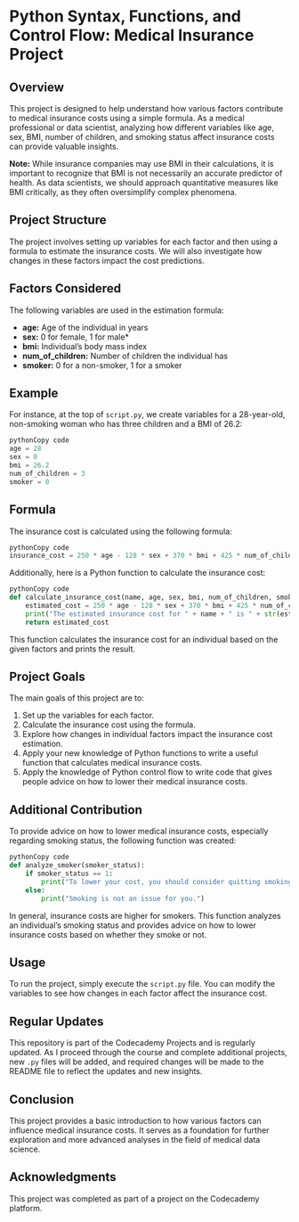 # Python Syntax, Functions, and **Control Flow**: Medical Insurance Project

## Overview

This project is designed to help understand how various factors contribute to medical insurance costs using a simple formula. As a medical professional or data scientist, analyzing how different variables like age, sex, BMI, number of children, and smoking status affect insurance costs can provide valuable insights.

**Note:** While insurance companies may use BMI in their calculations, it is important to recognize that BMI is not necessarily an accurate predictor of health. As data scientists, we should approach quantitative measures like BMI critically, as they often oversimplify complex phenomena.

## Project Structure

The project involves setting up variables for each factor and then using a formula to estimate the insurance costs. We will also investigate how changes in these factors impact the cost predictions.

## Factors Considered

The following variables are used in the estimation formula:

- **age:** Age of the individual in years
- **sex:** 0 for female, 1 for male*
- **bmi:** Individual’s body mass index
- **num_of_children:** Number of children the individual has
- **smoker:** 0 for a non-smoker, 1 for a smoker

## Example

For instance, at the top of `script.py`, we create variables for a 28-year-old, non-smoking woman who has three children and a BMI of 26.2:

```python
pythonCopy code
age = 28
sex = 0
bmi = 26.2
num_of_children = 3
smoker = 0
```

## Formula

The insurance cost is calculated using the following formula:

```python
pythonCopy code
insurance_cost = 250 * age - 128 * sex + 370 * bmi + 425 * num_of_children + 24000 * smoker - 12500
```

Additionally, here is a Python function to calculate the insurance cost:

```python
pythonCopy code
def calculate_insurance_cost(name, age, sex, bmi, num_of_children, smoker):
    estimated_cost = 250 * age - 128 * sex + 370 * bmi + 425 * num_of_children + 24000 * smoker - 12500
    print("The estimated insurance cost for " + name + " is " + str(estimated_cost) + " dollars.")
    return estimated_cost
```

This function calculates the insurance cost for an individual based on the given factors and prints the result.

## Project Goals

The main goals of this project are to:

1. Set up the variables for each factor.
2. Calculate the insurance cost using the formula.
3. Explore how changes in individual factors impact the insurance cost estimation.
4. Apply your new knowledge of Python functions to write a useful function that calculates medical insurance costs.
5. Apply the knowledge of Python control flow to write code that gives people advice on how to lower their medical insurance costs.

## Additional Contribution

To provide advice on how to lower medical insurance costs, especially regarding smoking status, the following function was created:

```python
pythonCopy code
def analyze_smoker(smoker_status):
    if smoker_status == 1:
        print("To lower your cost, you should consider quitting smoking.")
    else:
        print("Smoking is not an issue for you.")
```

In general, insurance costs are higher for smokers. This function analyzes an individual’s smoking status and provides advice on how to lower insurance costs based on whether they smoke or not.

## Usage

To run the project, simply execute the `script.py` file. You can modify the variables to see how changes in each factor affect the insurance cost.

## Regular Updates

This repository is part of the Codecademy Projects and is regularly updated. As I proceed through the course and complete additional projects, new `.py` files will be added, and required changes will be made to the README file to reflect the updates and new insights.

## Conclusion

This project provides a basic introduction to how various factors can influence medical insurance costs. It serves as a foundation for further exploration and more advanced analyses in the field of medical data science.

## Acknowledgments

This project was completed as part of a project on the Codecademy platform.

